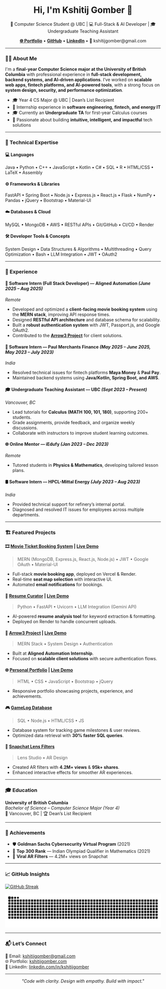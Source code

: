 <h1 align="center">Hi, I'm Kshitij Gomber 👋</h1>
<p align="center">
  🌟 Computer Science Student @ UBC | 💻 Full-Stack & AI Developer | 🎓 Undergraduate Teaching Assistant  
</p>

<p align="center">
  <a href="https://kshitijgomber.com"><strong>🌐 Portfolio</strong></a> •
  <a href="https://github.com/KshitijGomber"><strong>GitHub</strong></a> •
  <a href="https://linkedin.com/in/kshitijgomber"><strong>LinkedIn</strong></a> •
  📧 kshitijgomber@gmail.com
</p>

---

### 👨‍💻 About Me

I'm a **final-year Computer Science major at the University of British Columbia** with professional experience in **full-stack development, backend systems, and AI-driven applications**. I’ve worked on **scalable web apps, fintech platforms, and AI-powered tools**, with a strong focus on **system design, security, and performance optimization**.  

- 🎓 Year 4 CS Major @ UBC | Dean’s List Recipient  
- 💼 Internship experience in **software engineering, fintech, and energy IT**  
- 🎓 Currently an **Undergraduate TA** for first-year Calculus courses  
- 🚀 Passionate about building **intuitive, intelligent, and impactful** tech solutions  

---

### 🧠 Technical Expertise

#### 💻 Languages
Java • Python • C++ • JavaScript • Kotlin • C# • SQL • R • HTML/CSS • LaTeX • Assembly  

#### ⚙️ Frameworks & Libraries
FastAPI • Spring Boot • Node.js • Express.js • React.js • Flask • NumPy • Pandas • jQuery • Bootstrap • Material-UI  

#### ☁️ Databases & Cloud
MySQL • MongoDB • AWS • RESTful APIs • Git/GitHub • CI/CD • Render  

#### 🛠️ Developer Tools & Concepts
System Design • Data Structures & Algorithms • Multithreading • Query Optimization • Bash • LLM Integration • JWT • OAuth2  

---

### 💼 Experience

#### 🚀 **Software Intern (Full Stack Developer)** — Aligned Automation *(June 2025 – Aug 2025)*  
_Remote_  
- Developed and optimized a **client-facing movie booking system** using the **MERN stack**, improving API response times.  
- Designed **RESTful API architecture** and database schema for scalability.  
- Built a **robust authentication system** with JWT, Passport.js, and Google OAuth2.  
- Contributed to the **[Arrow3 Project](https://github.com/KshitijGomber/arrow3)** for client solutions.  

#### 🏦 **Software Intern** — Paul Merchants Finance *(May 2025 – June 2025, May 2023 – July 2023)*  
_India_  
- Resolved technical issues for fintech platforms **Maya Money** & **Paul Pay**.  
- Maintained backend systems using **Java/Kotlin, Spring Boot, and AWS**.  

#### 🎓 **Undergraduate Teaching Assistant** — UBC *(Sept 2023 – Present)*  
_Vancouver, BC_  
- Lead tutorials for **Calculus (MATH 100, 101, 180)**, supporting 200+ students.  
- Grade assignments, provide feedback, and organize weekly discussions.  
- Collaborate with instructors to improve student learning outcomes.  

#### 🌐 **Online Mentor** — iEdufy *(Jan 2023 – Dec 2023)*  
_Remote_  
- Tutored students in **Physics & Mathematics**, developing tailored lesson plans.  

#### 🛢️ **Software Intern** — HPCL-Mittal Energy *(July 2023 – Aug 2023)*  
_India_  
- Provided technical support for refinery’s internal portal.  
- Diagnosed and resolved IT issues for employees across multiple departments.  

---

### 🏗️ Featured Projects

#### 🎞️ [Movie Ticket Booking System](https://github.com/KshitijGomber/MovieTicketBookingSystem) | [Live Demo](https://movie-ticket-booking-system-two.vercel.app)  
> MERN (MongoDB, Express.js, React.js, Node.js) • JWT • Google OAuth • Material-UI  
- Full-stack **movie booking app**, deployed on Vercel & Render.  
- Real-time **seat map selection** with interactive UI.  
- Automated **email notifications** for bookings.  

#### 📄 [Resume Curator](https://github.com/KshitijGomber/Resume-Curator) | [Live Demo](https://resume-curator.vercel.app)  
> Python • FastAPI • Uvicorn • LLM Integration (Gemini API)  
- AI-powered **resume analysis tool** for keyword extraction & formatting.  
- Deployed on Render to handle concurrent uploads.  

#### 🎯 [Arrow3 Project](https://github.com/KshitijGomber/arrow3)  | [Live Demo](https://arrow3.vercel.app)  
> MERN Stack • System Design • Authentication  
- Built at **Aligned Automation Internship**.  
- Focused on **scalable client solutions** with secure authentication flows.  

#### 🌐 [Personal Portfolio](https://github.com/KshitijGomber/personal-portfolio) | [Live Demo](https://kshitijgomber.com)  
> HTML • CSS • JavaScript • Bootstrap • jQuery  
- Responsive portfolio showcasing projects, experience, and achievements.  

#### 🎮 [GameLog Database](https://github.com/KshitijGomber/DatabaseProject)  
> SQL • Node.js • HTML/CSS • JS  
- Database system for tracking game milestones & user reviews.  
- Optimized data retrieval with **30% faster SQL queries**.  

#### 🤳 [Snapchat Lens Filters](https://github.com/KshitijGomber)  
> Lens Studio • AR Design  
- Created AR filters with **4.2M+ views** & **95k+ shares**.  
- Enhanced interactive effects for smoother AR experiences.  

---

### 🎓 Education

**University of British Columbia**  
_Bachelor of Science – Computer Science Major (Year 4)_  
📍 Vancouver, BC | 🏆 Dean’s List Recipient  

---

### 🏅 Achievements

- 🛡️ **Goldman Sachs Cybersecurity Virtual Program** (2021)  
- 🧠 **Top 300 Rank** — Indian Olympiad Qualifier in Mathematics (2021)  
- 🌟 **Viral AR Filters** — 4.2M+ views on Snapchat  

---

### 📈 GitHub Insights

[![GitHub Streak](https://streak-stats.demolab.com/?user=KshitijGomber)](https://git.io/streak-stats)

<picture>
  <source media="(prefers-color-scheme: dark)" srcset="https://raw.githubusercontent.com/KshitijGomber/KshitijGomber/output/github-contribution-grid-snake-dark.svg" />
  <source media="(prefers-color-scheme: light)" srcset="https://raw.githubusercontent.com/KshitijGomber/KshitijGomber/output/github-contribution-grid-snake.svg" />
  <img alt="github-snake" src="https://raw.githubusercontent.com/KshitijGomber/KshitijGomber/output/github-contribution-grid-snake.svg" />
</picture>


---

### 📬 Let’s Connect

💌 Email: [kshitijgomber@gmail.com](mailto:kshitijgomber@gmail.com)  
🌐 Portfolio: [kshitijgomber.com](https://kshitijgomber.com)  
🔗 LinkedIn: [linkedin.com/in/kshitijgomber](https://linkedin.com/in/kshitijgomber)  

---

<p align="center">
  <i>"Code with clarity. Design with empathy. Build with impact."</i>
</p>
